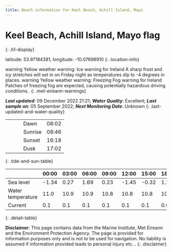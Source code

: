 ```yaml
---
title: Beach information for Keel Beach, Achill Island, Mayo
---
```

# Keel Beach, Achill Island, Mayo <span class="material-icons blue-flag" alt="This a Blue Flag beach">flag</span>
{: .h1-display}

latitude: 53.97184381, longitude: -10.07698910
{: .location-info}

<span class="material-icons yellow-warning">warning</span>&nbsp;Yellow weather warning: Ice warning for Ireland A sharp frost and icy stretches will set in on Friday night as temperatures dip to -4 degrees in places.&nbsp;<span class="material-icons yellow-warning">warning</span>&nbsp;Yellow weather warning: Freezing Fog warning for Ireland Patches of freezing fog are expected, causing potentially hazardous driving conditions.&nbsp;
{: .met-eireann-warnings}

___Last updated___: 09 December 2022 21:21; ___Water Quality___: Excellent;
___Last sample on___: 05 September 2022; ___Next Monitoring Date___: Unknown
{: .last-updated-and-water-quality}

|   |   |   |   |   |
|---|---|---|---|---|
|   |   |   | Dawn  | 08:02 |
|   |   |   | Sunrise  | 08:46 |
|   |   |   | Sunset  | 16:18 |
|   |   |   | Dusk  | 17:02 |
{: .tide-and-sun-table}

<div></div>

| | 00:00 | 03:00 | 06:00 | 09:00 | 12:00 | 15:00 | 18:00 | 21:00 |
|---|---|---|---|---|---|---|---|---|
| Sea level | -1.34 | 0.27 | 1.69 | 0.23| -1.45 | -0.32 | 1.24 | 0.28 |
| Water temperature | 11.0 | 10.9 | 10.9 | 10.8 | 10.8 | 10.8 | 10.8 | 10.7 |
| Current | 0.1 | 0.1 | 0.1 | 0.1 | 0.1| 0.1 | 0.0 | 0.1 |
{: .detail-table}

__Disclaimer__: This page contains data from the Marine Institute,
Met Eireann and the Environment Protection Agency. The page is provided for
information purposes only and is not to be used for navigation. No liability
is assumed if information provided leads to personal injury etc...
{: .disclaimer}